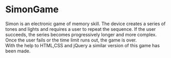 # SimonGame
Simon is an electronic game of memory skill. The device creates a series of tones and lights and requires a user to repeat the sequence. If the user succeeds, the series becomes progressively longer and more complex. Once the user fails or the time limit runs out, the game is over.<br/>
With the help to HTML,CSS and jQuery a similar version of this game has been made.
